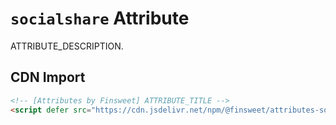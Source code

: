 # `socialshare` Attribute

ATTRIBUTE_DESCRIPTION.

## CDN Import

```html
<!-- [Attributes by Finsweet] ATTRIBUTE_TITLE -->
<script defer src="https://cdn.jsdelivr.net/npm/@finsweet/attributes-socialshare@1/socialshare.js"></script>
```
